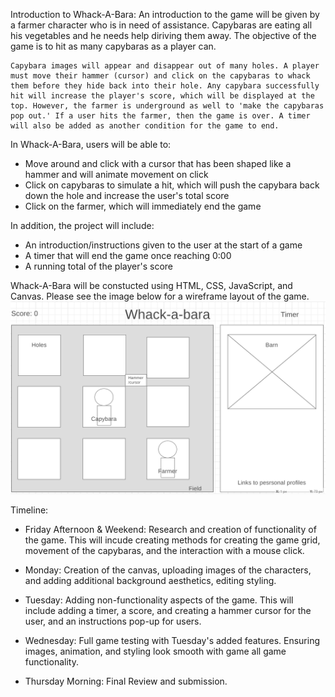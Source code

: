 Introduction to Whack-A-Bara:
    An introduction to the game will be given by a farmer character who is in need of assistance. Capybaras are eating all his vegetables and he needs help diriving them away. The objective of the game is to hit as many capybaras as a player can. 
    
    Capybara images will appear and disappear out of many holes. A player must move their hammer (cursor) and click on the capybaras to whack them before they hide back into their hole. Any capybara successfully hit will increase the player's score, which will be displayed at the top. However, the farmer is underground as well to 'make the capybaras pop out.' If a user hits the farmer, then the game is over. A timer will also be added as another condition for the game to end. 


In Whack-A-Bara, users will be able to:

* Move around and click with a cursor that has been shaped like a hammer and will animate movement on click
* Click on capybaras to simulate a hit, which will push the capybara back down the hole and increase the user's total score
* Click on the farmer, which will immediately end the game 

In addition, the project will include:

* An introduction/instructions given to the user at the start of a game
* A timer that will end the game once reaching 0:00
* A running total of the player's score



Whack-A-Bara will be constucted using HTML, CSS, JavaScript, and Canvas. Please see the image below for a wireframe layout of the game.
![wireframe](./assets/wireframe.PNG)

Timeline:

* Friday Afternoon & Weekend: Research and creation of functionality of the game. This will incude creating methods for creating the game grid, movement of the capybaras, and the interaction with a mouse click.

* Monday: Creation of the canvas, uploading images of the characters, and adding additional background aesthetics, editing styling.

* Tuesday: Adding non-functionality aspects of the game. This will include adding a timer, a score, and creating a hammer cursor for the user, and an instructions pop-up for users.

* Wednesday: Full game testing with Tuesday's added features. Ensuring images, animation, and styling look smooth with game all game functionality.

* Thursday Morning: Final Review and submission.